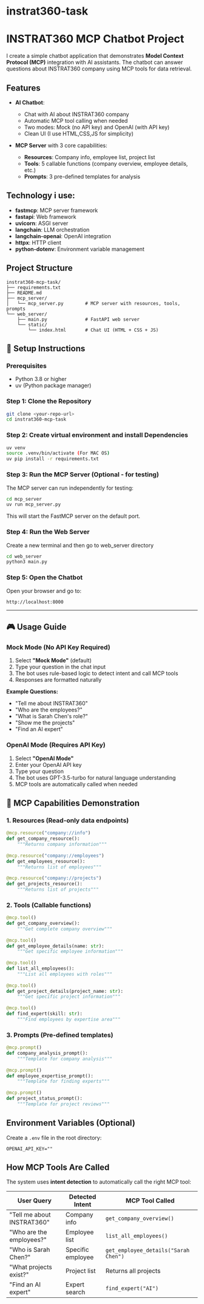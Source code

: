 # instrat360-task

# INSTRAT360 MCP Chatbot Project

I create a simple chatbot application that demonstrates **Model Context Protocol (MCP)** integration with AI assistants. The chatbot can answer questions about INSTRAT360 company using MCP tools for data retrieval.

## Features
- **AI Chatbot**:
  - Chat with AI about INSTRAT360 company
  - Automatic MCP tool calling when needed
  - Two modes: Mock (no API key) and OpenAI (with API key)
  - Clean UI (I use HTML,CSS,JS for simplicity)

- **MCP Server** with 3 core capabilities:
  - **Resources**: Company info, employee list, project list
  - **Tools**: 5 callable functions (company overview, employee details, etc.)
  - **Prompts**: 3 pre-defined templates for analysis


## Technology i use:

- **fastmcp**: MCP server framework
- **fastapi**: Web framework
- **uvicorn**: ASGI server
- **langchain**: LLM orchestration
- **langchain-openai**: OpenAI integration
- **httpx**: HTTP client
- **python-dotenv**: Environment variable management



## Project Structure

```
instrat360-mcp-task/
├── requirements.txt          
├── README.md                
├── mcp_server/
│   └── mcp_server.py        # MCP server with resources, tools, prompts
└── web_server/
    ├── main.py              # FastAPI web server
    └── static/
        └── index.html       # Chat UI (HTML + CSS + JS)
```

## 🚀 Setup Instructions

### Prerequisites
- Python 3.8 or higher
- uv (Python package manager)

### Step 1: Clone the Repository

```bash
git clone <your-repo-url>
cd instrat360-mcp-task
```

### Step 2: Create virtual environment and install Dependencies

```bash
uv venv
source .venv/bin/activate (For MAC OS)
uv pip install -r requirements.txt
```

### Step 3: Run the MCP Server (Optional - for testing)

The MCP server can run independently for testing:

```bash
cd mcp_server
uv run mcp_server.py
```

This will start the FastMCP server on the default port.

### Step 4: Run the Web Server
Create a new terminal and then go to web_server directory

```bash
cd web_server
python3 main.py
```


### Step 5: Open the Chatbot

Open your browser and go to:

```
http://localhost:8000
```

--- 

## 🎮 Usage Guide

### Mock Mode (No API Key Required)

1. Select **"Mock Mode"** (default)
2. Type your question in the chat input
3. The bot uses rule-based logic to detect intent and call MCP tools
4. Responses are formatted naturally

**Example Questions:**
- "Tell me about INSTRAT360"
- "Who are the employees?"
- "What is Sarah Chen's role?"
- "Show me the projects"
- "Find an AI expert"

### OpenAI Mode (Requires API Key)

1. Select **"OpenAI Mode"**
2. Enter your OpenAI API key
3. Type your question
4. The bot uses GPT-3.5-turbo for natural language understanding
5. MCP tools are automatically called when needed



## 🔧 MCP Capabilities Demonstration

### 1. Resources (Read-only data endpoints)

```python
@mcp.resource("company://info")
def get_company_resource():
    """Returns company information"""
    
@mcp.resource("company://employees")
def get_employees_resource():
    """Returns list of employees"""
    
@mcp.resource("company://projects")
def get_projects_resource():
    """Returns list of projects"""
```

### 2. Tools (Callable functions)

```python
@mcp.tool()
def get_company_overview():
    """Get complete company overview"""
    
@mcp.tool()
def get_employee_details(name: str):
    """Get specific employee information"""
    
@mcp.tool()
def list_all_employees():
    """List all employees with roles"""
    
@mcp.tool()
def get_project_details(project_name: str):
    """Get specific project information"""
    
@mcp.tool()
def find_expert(skill: str):
    """Find employees by expertise area"""
```

### 3. Prompts (Pre-defined templates)

```python
@mcp.prompt()
def company_analysis_prompt():
    """Template for company analysis"""
    
@mcp.prompt()
def employee_expertise_prompt():
    """Template for finding experts"""
    
@mcp.prompt()
def project_status_prompt():
    """Template for project reviews"""
```



## Environment Variables (Optional)

Create a `.env` file in the root directory:

```env
OPENAI_API_KEY=""
```





##  How MCP Tools Are Called

The system uses **intent detection** to automatically call the right MCP tool:

| User Query | Detected Intent | MCP Tool Called |
|------------|----------------|-----------------|
| "Tell me about INSTRAT360" | Company info | `get_company_overview()` |
| "Who are the employees?" | Employee list | `list_all_employees()` |
| "Who is Sarah Chen?" | Specific employee | `get_employee_details("Sarah Chen")` |
| "What projects exist?" | Project list | Returns all projects |
| "Find an AI expert" | Expert search | `find_expert("AI")` |
